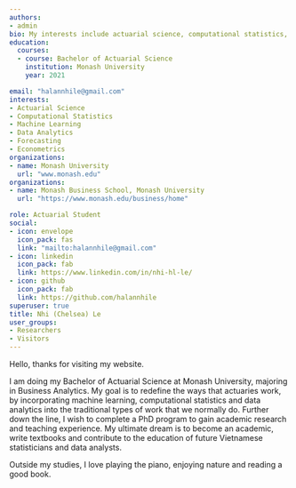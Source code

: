 ```yaml
---
authors:
- admin
bio: My interests include actuarial science, computational statistics, data analytics, machine learning, forecasting and econometrics. 
education:
  courses:
  - course: Bachelor of Actuarial Science
    institution: Monash University
    year: 2021

email: "halannhile@gmail.com"
interests:
- Actuarial Science 
- Computational Statistics 
- Machine Learning
- Data Analytics
- Forecasting 
- Econometrics 
organizations:
- name: Monash University 
  url: "www.monash.edu"
organizations:
- name: Monash Business School, Monash University
  url: "https://www.monash.edu/business/home"

role: Actuarial Student 
social:
- icon: envelope
  icon_pack: fas
  link: "mailto:halannhile@gmail.com"
- icon: linkedin
  icon_pack: fab
  link: https://www.linkedin.com/in/nhi-hl-le/
- icon: github
  icon_pack: fab
  link: https://github.com/halannhile
superuser: true
title: Nhi (Chelsea) Le
user_groups:
- Researchers
- Visitors
---
```


Hello, thanks for visiting my website. 

I am doing my Bachelor of Actuarial Science at Monash University, majoring in Business Analytics. My goal is to redefine the ways that actuaries work, by incorporating machine learning, computational statistics and data analytics into the traditional types of work that we normally do. Further down the line, I wish to complete a PhD program to gain academic research and teaching experience. My ultimate dream is to become an academic, write textbooks and contribute to the education of future Vietnamese statisticians and data analysts. 

Outside my studies, I love playing the piano, enjoying nature and reading a good book. 
